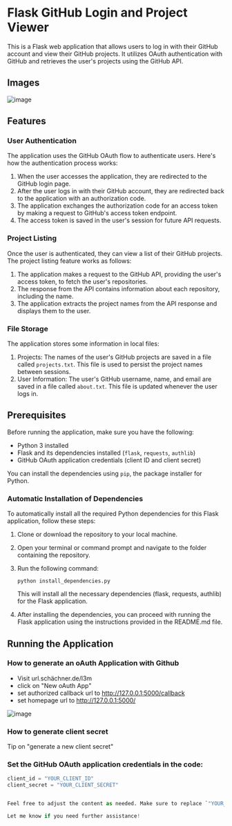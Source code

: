 # Flask GitHub Login and Project Viewer

This is a Flask web application that allows users to log in with their GitHub account and view their GitHub projects. It utilizes OAuth authentication with GitHub and retrieves the user's projects using the GitHub API.
## Images
![image](https://github.com/SchBenedikt/oAuth-with-Github-Python/assets/137323528/2a007315-8ca8-4ee6-88fd-57ec7c98358f)


## Features

### User Authentication

The application uses the GitHub OAuth flow to authenticate users. Here's how the authentication process works:

1. When the user accesses the application, they are redirected to the GitHub login page.
2. After the user logs in with their GitHub account, they are redirected back to the application with an authorization code.
3. The application exchanges the authorization code for an access token by making a request to GitHub's access token endpoint.
4. The access token is saved in the user's session for future API requests.

### Project Listing

Once the user is authenticated, they can view a list of their GitHub projects. The project listing feature works as follows:

1. The application makes a request to the GitHub API, providing the user's access token, to fetch the user's repositories.
2. The response from the API contains information about each repository, including the name.
3. The application extracts the project names from the API response and displays them to the user.

### File Storage

The application stores some information in local files:

1. Projects: The names of the user's GitHub projects are saved in a file called `projects.txt`. This file is used to persist the project names between sessions.
2. User Information: The user's GitHub username, name, and email are saved in a file called `about.txt`. This file is updated whenever the user logs in.

## Prerequisites

Before running the application, make sure you have the following:

- Python 3 installed
- Flask and its dependencies installed (`flask`, `requests`, `authlib`)
- GitHub OAuth application credentials (client ID and client secret)

You can install the dependencies using `pip`, the package installer for Python.
### Automatic Installation of Dependencies
To automatically install all the required Python dependencies for this Flask application, follow these steps:

1. Clone or download the repository to your local machine.

2. Open your terminal or command prompt and navigate to the folder containing the repository.

3. Run the following command:

   `python install_dependencies.py`

   This will install all the necessary dependencies (flask, requests, authlib) for the Flask application.

4. After installing the dependencies, you can proceed with running the Flask application using the instructions provided in the README.md file.


## Running the Application
### How to generate an oAuth Application with Github
- Visit url.schächner.de/l3m
- click on "New oAuth App"
- set authorized callback url to http://127.0.0.1:5000/callback
- set homepage url to http://127.0.0.1:5000/

  
![image](https://github.com/SchBenedikt/oAuth-with-Github-Python/assets/137323528/1120e932-daf1-436d-b13e-da10cfb359ad)

### How to generate client secret
Tip on "generate a new client secret"

### Set the GitHub OAuth application credentials in the code:

   ```python
   client_id = "YOUR_CLIENT_ID"
   client_secret = "YOUR_CLIENT_SECRET"
   

Feel free to adjust the content as needed. Make sure to replace `"YOUR_CLIENT_ID"` and `"YOUR_CLIENT_SECRET"` with your actual GitHub OAuth application credentials.

Let me know if you need further assistance!
